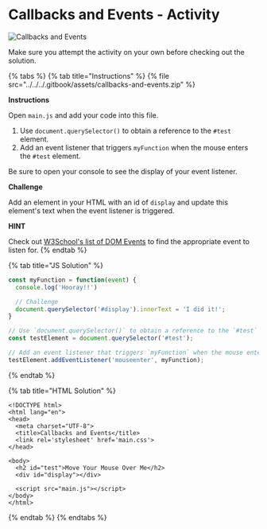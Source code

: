 # Callbacks and Events - Activity

![Callbacks and Events](../../../.gitbook/assets/image%20%284%29.png)

Make sure you attempt the activity on your own before checking out the solution. 

{% tabs %}
{% tab title="Instructions" %}
{% file src="../../../.gitbook/assets/callbacks-and-events.zip" %}

**Instructions**

Open `main.js` and add your code into this file.

1. Use `document.querySelector()` to obtain a reference to the `#test` element.
2. Add an event listener that triggers `myFunction` when the mouse enters the `#test` element.

Be sure to open your console to see the display of your event listener.

**Challenge**

Add an element in your HTML with an id of `display` and update this element's text when the event listener is triggered.

**HINT**

Check out [W3School's list of DOM Events](https://www.w3schools.com/jsref/dom_obj_event.asp) to find the appropriate event to listen for.
{% endtab %}

{% tab title="JS Solution" %}
```javascript
const myFunction = function(event) {
  console.log('Hooray!!')

  // Challenge
  document.querySelector('#display').innerText = 'I did it!';
}

// Use `document.querySelector()` to obtain a reference to the `#test` element.
const testElement = document.querySelector('#test');

// Add an event listener that triggers `myFunction` when the mouse enters the `#test` element.
testElement.addEventListener('mouseenter', myFunction);
```
{% endtab %}

{% tab title="HTML Solution" %}
```markup
<!DOCTYPE html>
<html lang="en">
<head>
  <meta charset="UTF-8">
  <title>Callbacks and Events</title>
  <link rel='stylesheet' href='main.css'>
</head>

<body>
  <h2 id="test">Move Your Mouse Over Me</h2>
  <div id="display"></div>

  <script src="main.js"></script>
</body>
</html>
```
{% endtab %}
{% endtabs %}

 

